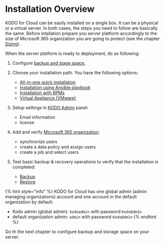 # Installation Overview

KODO for Cloud can be easily installed on a single box. It can be a physical or a virtual server. In both cases, the steps you need to follow are basically the same. Before intallation prepare you server platform accordingly to the size of Microsoft 365 organization you are going to protect \(see the chapter [Sizing](../planning/sizing/)\).

When the server platform is ready to deployment, do as following:

1. Configure [backup and stage space.](staging-space-and-backup-destination-configuration.md)
2. Choose your installation path. You have the following options:
   * [​All-in-one quick installation​](quick-install-all-in-one.md)
   * ​[Installation using Ansible playbook​](installation-using-ansible-playbook.md)
   * [​Installation with RPMs​](installation-with-rpms.md)
   * [Virtual Appliance \(VMware\)](virtual-appliance-vmware.md)
3. Setup settings in [KODO Admin](../administration/settings/kodo-admin.md) panel:
   * Email information
   * license 
4. Add and verify [Microsoft 365 organization](microsoft-365-organization-management/):
   * synchronize users
   * create a data policy and assign users 
   * create a job  and select users
5. Test basic backup & recovery operations to verify that the installation is completed:

   * [Backup](../administration/data-backup/on-demand-backup.md)​ 
   * [Restore](../administration/data-restore/) 

{% hint style="info" %}
KODO for Cloud has one global admin \(admin managing organizations\) account and  one account in the default organization by default:

* Kodo admin \(global admin\): `kodoadmin` with password `Kodo@dm1n` 
* default organization admin: `admin` with password `Kodo@dm1n`
{% endhint %}

Go th the next chapter to configure backup and storage space on your server.

